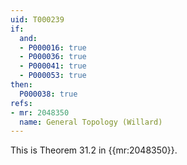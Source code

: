 ```yaml
---
uid: T000239
if:
  and:
  - P000016: true
  - P000036: true
  - P000041: true
  - P000053: true
then:
  P000038: true
refs:
- mr: 2048350
  name: General Topology (Willard)
---
```


This is Theorem 31.2 in {{mr:2048350}}.
